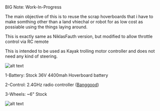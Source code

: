 BIG Note: Work-In-Progress 

The main objective of this is to reuse the scrap hoverboards that i have to make somthing other than a land vhiechal or robot for as low cost as possiable using the things laying around.

This is exactly same as NiklasFauth version, but modified to allow throttle control via RC remote

This is intended to be used as Kayak trolling motor controller and does not need any kind of steering.





![alt text](https://www.dropbox.com/s/daj1zya4qnvmm5e/Git1.JPG?dl=0 "Img1")


1-Battery: Stock 36V 4400mah Hoverboard battery

2-Control: 2.4GHz radio controller ([Banggood](https://banggood.com/DumboRC-X6-2_4G-6CH-Transmitter-with-X6FG-Receiver-for-JJRC-Q65-MN-90-Rc-Car-Boat-Tank-Model-Parts-p-1454329.html?cur_warehouse=CN&ID=229&rmmds=search))

3-Wheels: ~6" Stock


![alt text](https://www.dropbox.com/s/daj1zya4qnvmm5e/Git1.JPG?dl=0 "Img1")



